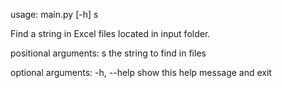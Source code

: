 usage: main.py [-h] s

Find a string in Excel files located in input folder.

positional arguments:
  s           the string to find in files

optional arguments:
  -h, --help  show this help message and exit
